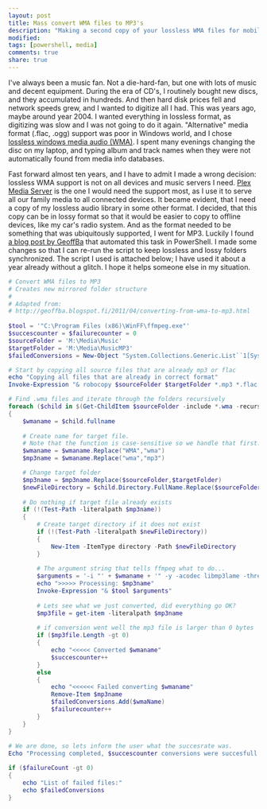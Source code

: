 ```yaml
---
layout: post
title: Mass convert WMA files to MP3's
description: "Making a second copy of your lossless WMA files for mobile devices."
modified:
tags: [powershell, media]
comments: true
share: true
---
```


I've always been a music fan. Not a die-hard-fan, but one with lots of music and decent equipment. During the era of CD's, I routinely bought new discs, and they accumulated in hundreds. And then hard disk prices fell and network speeds grew, and I wanted to digitize all I had. This was years ago, maybe around year 2004. I wanted everything in lossless format, as digitizing was slow and I was not going to do it again. "Alternative" media format (.flac, .ogg) support was poor in Windows world, and I chose [lossless windows media audio (WMA)](http://en.wikipedia.org/wiki/Windows_Media_Audio_9_Lossless). I spent many evenings changing the disc on my laptop, and typing album and track names when they were not automatically found from media info databases. 

Fast forward almost ten years, and I have to admit I made a wrong decision: lossless WMA support is not on all devices and music servers I need. [Plex Media Server](https://plex.tv/) is the one I would need the support most, as I use it to serve all our family media to all connected devices. It became evident, that I need a copy of my lossless audio library in some other format. I decided, that this copy can be in lossy format so that it would be easier to copy to offline devices, like my car's radio system. And as the format needed to be something that was ubiquitously supported, I went for MP3. Luckily I found [a blog post by GeoffBa](http://geoffba.blogspot.fi/2011/04/converting-from-wma-to-mp3.html) that automated this task in PowerShell. I made some changes so that I can re-run the script to keep lossless and lossy folders synchronized. The script I used is attached below; I have used it about a year already without a glitch. I hope it helps someone else in my situation. 

```PowerShell
# Convert WMA files to MP3
# Creates new mirrored folder structure
# 
# Adapted from: 
# http://geoffba.blogspot.fi/2011/04/converting-from-wma-to-mp3.html
 
$tool = '"C:\Program Files (x86)\WinFF\ffmpeg.exe"'
$succescounter = $failurecounter = 0
$sourceFolder = 'M:\Media\Music'
$targetFolder = 'M:\Media\MusicMP3'
$failedConversions = New-Object "System.Collections.Generic.List``1[System.String]"

# Start by copying all source files that are already mp3 or flac
echo "Copying all files that are already in correct format"
Invoke-Expression "& robocopy $sourceFolder $targetFolder *.mp3 *.flac *.jpg *.jpeg /e"

# Find .wma files and iterate through the folders recursively
foreach ($child in $(Get-ChildItem $sourceFolder -include *.wma -recurse))
{
    $wmaname = $child.fullname
     
    # Create name for target file.
    # Note that the function is case-sensitive so we handle that first.
    $wmaname = $wmaname.Replace("WMA","wma")
    $mp3name = $wmaname.Replace("wma","mp3")

	# Change target folder
	$mp3name = $mp3name.Replace($sourceFolder,$targetFolder)
	$newFileDirectory = $child.Directory.FullName.Replace($sourceFolder,$targetFolder)
	
	# Do nothing if target file already exists
	if (!(Test-Path -literalpath $mp3name)) 
	{	
		# Create target directory if it does not exist
		if (!(Test-Path -literalpath $newFileDirectory))
		{
			New-Item -ItemType directory -Path $newFileDirectory
		}
	 
		# The argument string that tells ffmpeg what to do...
		$arguments = '-i "' + $wmaname + '" -y -acodec libmp3lame -threads 0 -ab 160k -ac 2 -ar 44100 -map_metadata:g 0:g "' + $mp3name + '"'
		echo ">>>>> Processing: $mp3name"
		Invoke-Expression "& $tool $arguments"
	 
		# Lets see what we just converted, did everything go OK?
		$mp3file = get-item -literalpath $mp3name
	 
		# if conversion went well the mp3 file is larger than 0 bytes
		if ($mp3file.Length -gt 0)
		{
			echo "<<<<< Converted $wmaname"
			$succescounter++
		}
		else
		{
			echo "<<<<<< Failed converting $wmaname"
			Remove-Item $mp3name       
			$failedConversions.Add($wmaName)
			$failurecounter++
		}
	}
}
 
# We are done, so lets inform the user what the succesrate was.
Echo "Processing completed, $succescounter conversions were succesfull and $failurecounter were not."

if ($failureCount -gt 0) 
{
	echo "List of failed files:"
	echo $failedConversions
}
```
